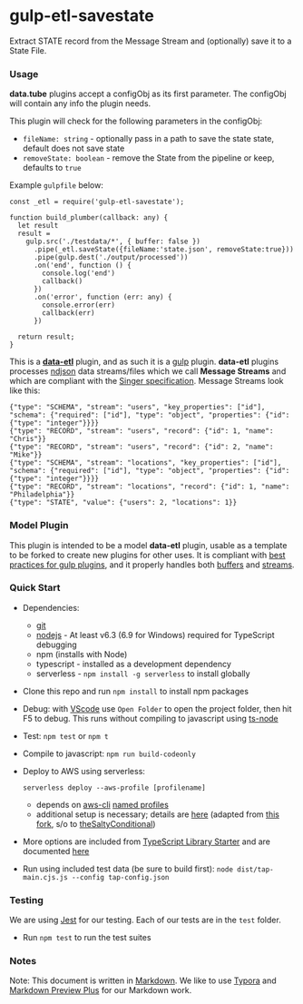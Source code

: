 # gulp-etl-savestate #

Extract STATE record from the Message Stream and (optionally) save it to a State File. 

### Usage

**data.tube** plugins accept a configObj as its first parameter. The configObj
will contain any info the plugin needs.

This plugin will check for the following parameters in the configObj:

- `fileName: string` - optionally pass in a path to save the state state, default does not save state
- `removeState: boolean` - remove the State from the pipeline or keep, defaults to `true`



Example `gulpfile` below:

```
const _etl = require('gulp-etl-savestate');

function build_plumber(callback: any) {
  let result
  result =
    gulp.src('./testdata/*', { buffer: false })
      .pipe(_etl.saveState({fileName:'state.json', removeState:true}))
      .pipe(gulp.dest('./output/processed'))
      .on('end', function () {
        console.log('end')
        callback()
      })
      .on('error', function (err: any) {
        console.error(err)
        callback(err)
      })

  return result;
}
```



This is a **[data-etl](https://gulpetl.com/)** plugin, and as such it is a [gulp](https://gulpjs.com/) plugin. **data-etl** plugins processes [ndjson](http://ndjson.org/) data streams/files which we call **Message Streams** and which are compliant with the [Singer specification](https://github.com/singer-io/getting-started/blob/master/docs/SPEC.md#output). Message Streams look like this:

```
{"type": "SCHEMA", "stream": "users", "key_properties": ["id"], "schema": {"required": ["id"], "type": "object", "properties": {"id": {"type": "integer"}}}}
{"type": "RECORD", "stream": "users", "record": {"id": 1, "name": "Chris"}}
{"type": "RECORD", "stream": "users", "record": {"id": 2, "name": "Mike"}}
{"type": "SCHEMA", "stream": "locations", "key_properties": ["id"], "schema": {"required": ["id"], "type": "object", "properties": {"id": {"type": "integer"}}}}
{"type": "RECORD", "stream": "locations", "record": {"id": 1, "name": "Philadelphia"}}
{"type": "STATE", "value": {"users": 2, "locations": 1}}
```



### Model Plugin

This plugin is intended to be a model **data-etl** plugin, usable as a template to be forked to create new plugins for other uses. It is compliant with [best practices for gulp plugins](https://github.com/gulpjs/gulp/blob/master/docs/writing-a-plugin/guidelines.md#what-does-a-good-plugin-look-like), and it properly handles both [buffers](https://github.com/gulpjs/gulp/blob/master/docs/writing-a-plugin/using-buffers.md) and [streams](https://github.com/gulpjs/gulp/blob/master/docs/writing-a-plugin/dealing-with-streams.md).

### Quick Start

- Dependencies:

  - [git](https://git-scm.com/downloads)
  - [nodejs](https://nodejs.org/en/download/releases/) - At least v6.3 (6.9 for Windows) required for TypeScript debugging
  - npm (installs with Node)
  - typescript - installed as a development dependency
  - serverless - `npm install -g serverless` to install globally

- Clone this repo and run `npm install` to install npm packages

- Debug: with [VScode](https://code.visualstudio.com/download) use `Open Folder` to open the project folder, then hit F5 to debug. This runs without compiling to javascript using [ts-node](https://www.npmjs.com/package/ts-node)

- Test: `npm test` or `npm t`

- Compile to javascript: `npm run build-codeonly`

- Deploy to AWS using serverless:

   

  ```
  serverless deploy --aws-profile [profilename]
  ```

  - depends on [aws-cli](http://docs.aws.amazon.com/cli/latest/userguide/cli-chap-welcome.html) [named profiles](http://docs.aws.amazon.com/cli/latest/userguide/cli-multiple-profiles.html)
  - additional setup is necessary; details are [here](https://github.com/gulpetl/gulp-etl-splitstream/blob/master/aws-deploy.md) (adapted from [this fork](https://github.com/theSaltyConditional/tap-ts-starter), s/o to [theSaltyConditional](https://github.com/theSaltyConditional))

- More options are included from [TypeScript Library Starter](https://github.com/alexjoverm/typescript-library-starter.git) and are documented [here](https://github.com/gulpetl/gulp-etl-splitstream/blob/master/starter-README.md)

- Run using included test data (be sure to build first): `node dist/tap-main.cjs.js --config tap-config.json`

### Testing

We are using [Jest](https://facebook.github.io/jest/docs/en/getting-started.html) for our testing. Each of our tests are in the `test` folder.

- Run `npm test` to run the test suites

### Notes

Note: This document is written in [Markdown](https://daringfireball.net/projects/markdown/). We like to use [Typora](https://typora.io/) and [Markdown Preview Plus](https://chrome.google.com/webstore/detail/markdown-preview-plus/febilkbfcbhebfnokafefeacimjdckgl?hl=en-US) for our Markdown work.